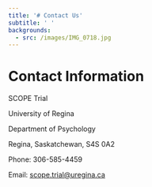 ```yaml
---
title: '# Contact Us'
subtitle: ' '
backgrounds:
  - src: /images/IMG_0718.jpg
---
```


# Contact Information

SCOPE Trial

University of Regina

Department of Psychology

Regina, Saskatchewan, S4S 0A2

Phone: [](tel:306-585-4992)306-585-4459

Email: [](mailto:femm.study@uregina.ca)scope.trial@uregina.ca
